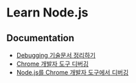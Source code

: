 # Learn Node.js

## Documentation

- [Debugging 기술문서 정리하기](https://github.com/woowa-techcamp-2020/jhaemin-sss5793-haerang94-learn-node/blob/master/doc/debugging.md)
- [Chrome 개발자 도구 디버깅](https://github.com/woowa-techcamp-2020/jhaemin-sss5793-haerang94-learn-node/blob/master/doc/chrome-debugger.md)
- [Node.js를 Chrome 개발자 도구에서 디버깅](https://github.com/woowa-techcamp-2020/jhaemin-sss5793-haerang94-learn-node/blob/master/doc/how-to-debug-nodejs-with-chrome-dev-tools.md)
